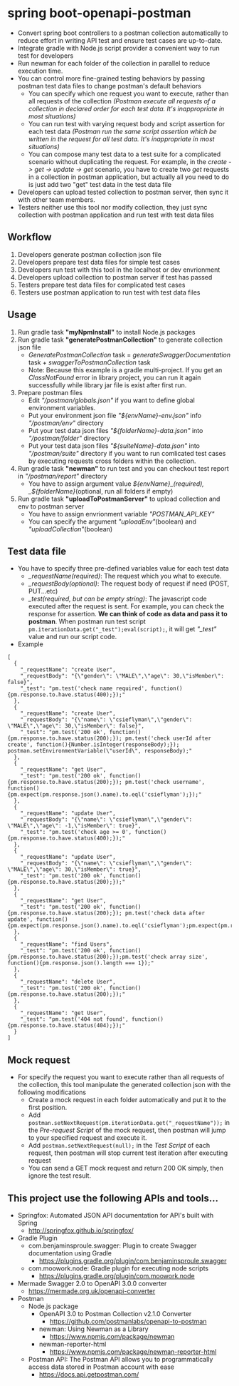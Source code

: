 # spring boot-openapi-postman
* Convert spring boot controllers to a postman collection automatically to reduce effort in writing API test and ensure test cases are up-to-date.
* Integrate gradle with Node.js script provider a convenient way to run test for developers
* Run newman for each folder of the collection in parallel to reduce execution time. 
* You can control more fine-grained testing behaviors by passing postman test data files to change postman's default behaviors
	* You can specify which one request you want to execute, rather than all requests of the collection _(Postman execute all requests of a collection in declared order for each test data. It's inappropriate in most situations)_
	* You can run test with varying request body and script assertion for each test data _(Postman run the same script assertion which be written in the request for all test data. It's inappropriate in most situations)_
	* You can compose many test data to a test suite for a complicated scenario without duplicating the request. For example, in the _create -> get -> update -> get_ scenario, you have to create two _get_ requests in a collection in postman application, but actually all you need to do is just add two "get" test data in the test data file
* Developers can upload tested collection to postman server, then sync it with other team members.
* Testers neither use this tool nor modify collection, they just sync collection with postman application and run test with test data files

## Workflow
1. Developers generate postman collection json file
2. Developers prepare test data files for simple test cases
3. Developers run test with this tool in the localhost or dev envrionment
4. Developers upload collection to postman server if test has passed
5. Testers prepare test data files for complicated test cases
6. Testers use postman application to run test with test data files

## Usage
1. Run gradle task __"myNpmInstall"__ to install Node.js packages
2. Run gradle task __"generatePostmanCollection"__ to generate collection json file
	* _GeneratePostmanCollection_ task = _generateSwaggerDocumentation_ task + _swaggerToPostmanCollection_ task
	* Note: Because this example is a gradle multi-project. If you get an _ClassNotFound_ error in library project, you can run it again successfully while library jar file is exist after first run.
3. Prepare postman files
	* Edit _"/postman/globals.json"_ if you want to define global environment variables.
	* Put your environment json file _"${envName}-env.json"_ info _"/postman/env"_ directory
	* Put your test data json files _"${folderName}-data.json"_ into _"/postman/folder"_ directory
	* Put your test data json files _"${suiteName}-data.json"_ into _"/postman/suite"_ directory if you want to run comlicated test cases by executing requests cross folders within the collection.
4. Run gradle task __"newman"__ to run test and you can checkout test report in _"/postman/report"_ directory
	* You have to assign argument value _${envName}_(required), _${folderName}_(optional, run all folders if empty)
5. Run gradle task __"uploadToPostmanServer"__ to upload collection and env to postman server
	* You have to assign envrionment variable _"POSTMAN_API_KEY"_
	* You can specify the argument _"uploadEnv"_(boolean) and _"uploadCollection"_(boolean)

## Test data file
* You have to specify three pre-defined variables value for each test data
	* _\_requestName(required)_: The request which you what to execute.
	* _\_requestBody(optional)_: The request body of request if need (POST, PUT...etc)
	* _\_test(required, but can be empty string)_: The javascript code executed after the request is sent. For example, you can check the response for assertion. __We can think of code as data and pass it to postman__. When postman run test script `pm.iterationData.get("_test");eval(script);`,  it will get _"\_test"_ value and run our script code.
* Example
```
[
  {
    "_requestName": "create User",
    "_requestBody": "{\"gender\": \"MALE\",\"age\": 30,\"isMember\": false}",
    "_test": "pm.test('check name required', function(){pm.response.to.have.status(400);});"
  },
  {
    "_requestName": "create User",
    "_requestBody": "{\"name\": \"csieflyman\",\"gender\": \"MALE\",\"age\": 30,\"isMember\": false}",
    "_test": "pm.test('200 ok', function(){pm.response.to.have.status(200);}); pm.test('check userId after create', function(){Number.isInteger(responseBody);}); postman.setEnvironmentVariable(\"userId\", responseBody);"
  },
  {
    "_requestName": "get User",
    "_test": "pm.test('200 ok', function(){pm.response.to.have.status(200);}); pm.test('check username', function(){pm.expect(pm.response.json().name).to.eql('csieflyman');});"
  },
  {
    "_requestName": "update User",
    "_requestBody": "{\"name\": \"csieflyman\",\"gender\": \"MALE\",\"age\": -1,\"isMember\": true}",
    "_test": "pm.test('check age >= 0', function(){pm.response.to.have.status(400);});"
  },
  {
    "_requestName": "update User",
    "_requestBody": "{\"name\": \"csieflyman\",\"gender\": \"MALE\",\"age\": 30,\"isMember\": true}",
    "_test": "pm.test('200 ok', function(){pm.response.to.have.status(200);});"
  },
  {
    "_requestName": "get User",
    "_test": "pm.test('200 ok', function(){pm.response.to.have.status(200);}); pm.test('check data after update', function(){pm.expect(pm.response.json().name).to.eql('csieflyman');pm.expect(pm.response.json().isMember).to.eql(true);});"
  },
  {
    "_requestName": "find Users",
    "_test": "pm.test('200 ok', function(){pm.response.to.have.status(200);});pm.test('check array size', function(){pm.response.json().length === 1});"
  },
  {
    "_requestName": "delete User",
    "_test": "pm.test('200 ok', function(){pm.response.to.have.status(200);});"
  },
  {
    "_requestName": "get User",
    "_test": "pm.test('404 not found', function(){pm.response.to.have.status(404);});"
  }
]
```

## Mock request
* For specify the request you want to execute rather than all requests of the collection, this tool manipulate the generated collection json with the following modifications
	* Create a mock request in each folder automatically and put it to the first position.
	* Add  `postman.setNextRequest(pm.iterationData.get("_requestName"));` in the _Pre-request Script_ of the mock request, then postman will jump to your specified request and execute it.
	* Add `postman.setNextRequest(null);` in the _Test Script_ of each request, then postman will stop current test iteration after executing request
	* You can send a GET mock request and return 200 OK simply, then ignore the test result.

## This project use the following APIs and tools...
* Springfox: Automated JSON API documentation for API's built with Spring
	* http://springfox.github.io/springfox/
* Gradle Plugin
	* com.benjaminsproule.swagger: Plugin to create Swagger documentation using Gradle
		* https://plugins.gradle.org/plugin/com.benjaminsproule.swagger
	* com.moowork.node: Gradle plugin for executing node scripts
		* https://plugins.gradle.org/plugin/com.moowork.node
* Mermade Swagger 2.0 to OpenAPI 3.0.0 converter
	* https://mermade.org.uk/openapi-converter
* Postman
	* Node.js package
		* OpenAPI 3.0 to Postman Collection v2.1.0 Converter
			* https://github.com/postmanlabs/openapi-to-postman
		* newman: Using Newman as a Library
			* https://www.npmjs.com/package/newman
		* newman-reporter-html
			* https://www.npmjs.com/package/newman-reporter-html
	* Postman API: The Postman API allows you to programmatically access data stored in Postman account with ease
		* https://docs.api.getpostman.com/
